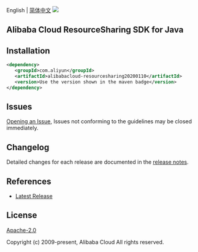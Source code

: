 English | [简体中文](README-CN.md)
![](https://aliyunsdk-pages.alicdn.com/icons/AlibabaCloud.svg)

## Alibaba Cloud ResourceSharing SDK for Java

## Installation

```xml
<dependency>
   <groupId>com.aliyun</groupId>
   <artifactId>alibabacloud-resourcesharing20200110</artifactId>
   <version>Use the version shown in the maven badge</version>
</dependency>
```

## Issues
[Opening an Issue](https://github.com/aliyun/alibabacloud-java-async-sdk/issues/new), Issues not conforming to the guidelines may be closed immediately.

## Changelog
Detailed changes for each release are documented in the [release notes](./ChangeLog.txt).

## References
* [Latest Release](https://github.com/aliyun/alibabacloud-async-java-sdk/)

## License
[Apache-2.0](http://www.apache.org/licenses/LICENSE-2.0)

Copyright (c) 2009-present, Alibaba Cloud All rights reserved.